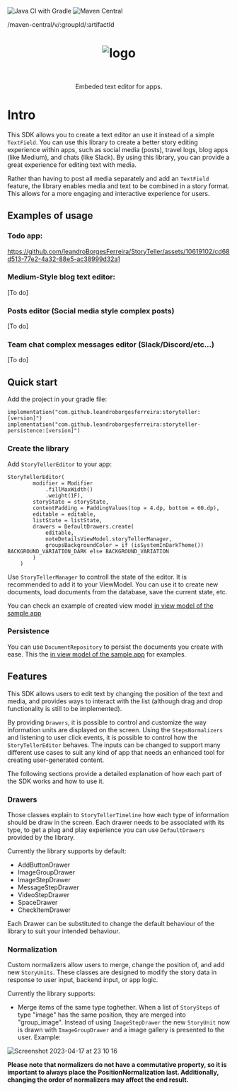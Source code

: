 ![Java CI with Gradle](https://github.com/leandroBorgesFerreira/StoryTeller/workflows/Build%20and%20test/badge.svg) ![Maven Central](https://img.shields.io/maven-central/v/com.github.leandroborgesferreira/storyteller)

/maven-central/v/:groupId/:artifactId

<h1 align="center"> <img src="https://github.com/leandroBorgesFerreira/StoryTeller/assets/10619102/bd7172de-51f0-40a2-ba29-dea50c13e7b7" alt="logo" /> </h1><br>
<p align="center">Embeded text editor for apps.</p>

# Intro

This SDK allows you to create a text editor an use it instead of a simple `TextField`. You can use this library to create a better story editing experience within apps, such as social media (posts), travel logs, blog apps (like Medium), and chats (like Slack). By using this library, you can provide a great experience for editing text with media.

Rather than having to post all media separately and add an `TextField` feature, the library enables media and text to be combined in a story format. This allows for a more engaging and interactive experience for users. 

## Examples of usage

### Todo app:
https://github.com/leandroBorgesFerreira/StoryTeller/assets/10619102/cd68d513-77e2-4a32-88e5-ac38999d32a1

### Medium-Style blog text editor: 
[To do]

### Posts editor (Social media style complex posts) 
[To do]

### Team chat complex messages editor (Slack/Discord/etc...)
[To do]

## Quick start
Add the project in your gradle file:
```
implementation("com.github.leandroborgesferreira:storyteller:[version]")
implementation("com.github.leandroborgesferreira:storyteller-persistence:[version]")
```

### Create the library
Add `StoryTellerEditor` to your app:

```
StoryTellerEditor(
        modifier = Modifier
            .fillMaxWidth()
            .weight(1F),
        storyState = storyState,
        contentPadding = PaddingValues(top = 4.dp, bottom = 60.dp),
        editable = editable,
        listState = listState,
        drawers = DefaultDrawers.create(
            editable,
            noteDetailsViewModel.storyTellerManager,
            groupsBackgroundColor = if (isSystemInDarkTheme()) BACKGROUND_VARIATION_DARK else BACKGROUND_VARIATION
        )
    )
```

Use `StoryTellerManager` to controll the state of the editor. It is recommended to add it to your ViewModel. You can use it to create new documents, load documents from the database, save the current state, etc. 

You can check an example of created view model [in view model of the sample app](https://github.com/leandroBorgesFerreira/StoryTeller/blob/main/app_sample/src/main/java/br/com/leandroferreira/app_sample/screens/note/NoteDetailsViewModel.kt)

### Persistence
You can use `DocumentRepository` to persist the documents you create with ease. This the [in view model of the sample app](https://github.com/leandroBorgesFerreira/StoryTeller/blob/main/app_sample/src/main/java/br/com/leandroferreira/app_sample/screens/note/NoteDetailsViewModel.kt) for examples.


## Features

This SDK allows users to edit text by changing the position of the text and media, and provides ways to interact with the list (although drag and drop functionality is still to be implemented).

By providing `Drawers`, it is possible to control and customize the way information units are displayed on the screen. Using the `StepsNormalizers` and listening to user click events, it is possible to control how the `StoryTellerEditor` behaves. The inputs can be changed to support many different use cases to suit any kind of app that needs an enhanced tool for creating user-generated content.

The following sections provide a detailed explanation of how each part of the SDK works and how to use it.

### Drawers

Those classes explain to `StoryTellerTimeline` how each type of information should be draw in the screen. Each drawer needs to be associated with its type, to get a plug and play experience you can use `DefaultDrawers` provided by the library. 

Currently the library supports by default: 

- AddButtonDrawer
- ImageGroupDrawer
- ImageStepDrawer
- MessageStepDrawer
- VideoStepDrawer
- SpaceDrawer
- CheckItemDrawer

Each Drawer can be substituted to change the default behaviour of the library to suit your intended behaviour. 

### Normalization

Custom normalizers allow users to merge, change the position of, and add new `StoryUnits`. These classes are designed to modify the story data in response to user input, backend input, or app logic.

Currently the library supports:

- Merge items of the same type toghether. When a list of `StorySteps` of type "image" has the same position, they are merged into "group_image". Instead of using `ImageStepDrawer` the new `StoryUnit` now is drawn with `ImageGroupDrawer` and a image gallery is presented to the user. Example: 

![Screenshot 2023-04-17 at 23 10 16](https://user-images.githubusercontent.com/10619102/232611555-32ed2125-2622-4f69-8fde-e140751dbb2c.png)

**Please note that normalizers do not have a commutative property, so it is important to always place the PositionNormalization last. Additionally, changing the order of normalizers may affect the end result.**

